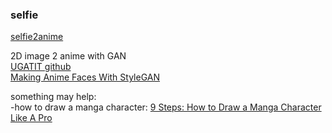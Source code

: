 ### selfie  
[selfie2anime](https://paperswithcode.com/dataset/selfie2anime)  

2D image 2 anime with GAN  
[UGATIT github](https://github.com/taki0112/UGATIT)  
[Making Anime Faces With StyleGAN](https://www.gwern.net/Faces#)

something may help:  
-how to draw a manga character:  [9 Steps: How to Draw a Manga Character Like A Pro](https://smartartbox.com/blogs/smart-art-blog/9-steps-how-to-draw-a-manga-character-like-a-pro)

